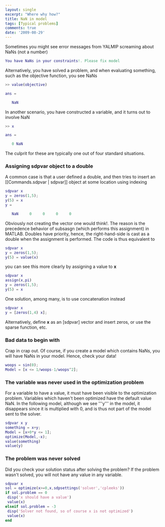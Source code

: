 ```yaml
---
layout: single
excerpt: "Where why how?"
title: NaN in model
tags: [Typical problems]
comments: true
date: '2009-08-29'
---
```


Sometimes you might see error messages from YALMIP screaming about NaNs (not a number)

````matlab
You have NaNs in your constraints!. Please fix model
````

Alternatively, you have solved a problem, and when evaluating something, such as the objective function, you see NaNs

````matlab
>> value(objective)

ans =

   NaN
````

In another scenario, you have constructed a variable, and it turns out to involve NaN

````matlab
>> x

ans =

   0 NaN
````

The culprit for these are typically one out of four standard situations.

### Assigning sdpvar object to a double

A common case is that a user defined a double, and then tries to insert an [[Commands.sdpvar | sdpvar]] object at some location using indexing

````matlab
sdpvar x
y = zeros(1,5);
y(5) = x
y =

   NaN     0     0     0     0
````

Obviously not creating the vector one would think!. The reason is the precedence behavior of subsasgn (which performs this assignment) in MATLAB. Doubles have priority, hence, the right-hand-side is cast as a double when the assignment is performed. The code is thus equivalent to

````matlab
sdpvar x
y = zeros(1,5);
y(5) = value(x)
````

you can see this more clearly by assigning a value to **x**

````matlab
sdpvar x
assign(x,pi)
y = zeros(1,5);
y(5) = x
````

One solution, among many, is to use concatenation instead

````matlab
sdpvar x
y = [zeros(1,4) x];
````

Alternatively, define **x** as an [sdpvar] vector and insert zeros, or use the sparse function, etc.

### Bad data to begin with

Crap in crap out. Of course, if you create a model which contains NaNs, you will have NaNs in your model. Hence, check your data!

````matlab
woops = sin(0);
Model = [x <= 1/woops-1/woops^2];
````

### The variable was never used in the optimization problem

For a variable to have a value, it must have been visible to the optimization problem. Variables which haven't been optimized have the default value NaN. In the following model, although we see '''y''' in the model, it disappears since it is multiplied with 0, and is thus not part of the model sent to the solver.

````matlab
sdpvar x y
something = x+y;
Model = [x+0*y <= 1];
optimize(Model,-x);
value(something)
value(y)
````


### The problem was never solved

Did you check your solution status after solving the problem? If the problem wasn't solved, you will not have any value in any variable.

````matlab
sdpvar x
sol = optimize(x>=0,x,sdpsettings('solver','cpleeks'))
if sol.problem == 0
 disp('x should have a value')
 value(x)
elseif sol.problem = -3
 disp('Solver not found, so of course x is not optimized')
 value(x)
end
````
